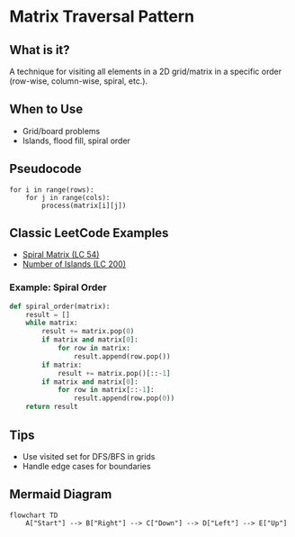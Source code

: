 # Matrix Traversal Pattern

## What is it?
A technique for visiting all elements in a 2D grid/matrix in a specific order (row-wise, column-wise, spiral, etc.).

## When to Use
- Grid/board problems
- Islands, flood fill, spiral order

## Pseudocode
```text
for i in range(rows):
    for j in range(cols):
        process(matrix[i][j])
```

## Classic LeetCode Examples
- [Spiral Matrix (LC 54)](https://leetcode.com/problems/spiral-matrix/)
- [Number of Islands (LC 200)](https://leetcode.com/problems/number-of-islands/)

### Example: Spiral Order
```python
def spiral_order(matrix):
    result = []
    while matrix:
        result += matrix.pop(0)
        if matrix and matrix[0]:
            for row in matrix:
                result.append(row.pop())
        if matrix:
            result += matrix.pop()[::-1]
        if matrix and matrix[0]:
            for row in matrix[::-1]:
                result.append(row.pop(0))
    return result
```

## Tips
- Use visited set for DFS/BFS in grids
- Handle edge cases for boundaries

## Mermaid Diagram

```mermaid
flowchart TD
    A["Start"] --> B["Right"] --> C["Down"] --> D["Left"] --> E["Up"]
```
